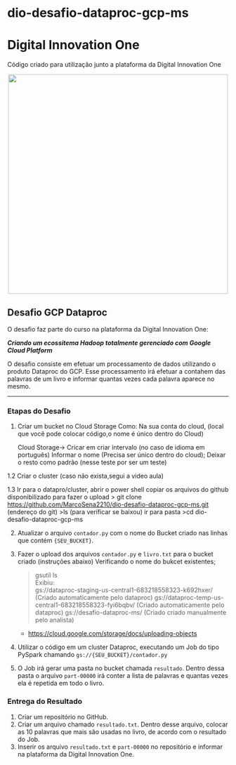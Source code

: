 # dio-desafio-dataproc-gcp-ms

# Digital Innovation One
Código criado para utilização junto a plataforma da Digital Innovation One

<p align="center"><img src="./DIO.png" width="500"></p>

## Desafio GCP Dataproc

O desafio faz parte do curso na plataforma da Digital Innovation One:

__*Criando um ecossitema Hadoop totalmente gerenciado com Google Cloud Platform*__

O desafio consiste em efetuar um processamento de dados utilizando o produto Dataproc do GCP. Esse processamento irá efetuar a contahem das palavras de um livro e informar quantas vezes cada palavra aparece no mesmo.

---

### Etapas do Desafio

1. Criar um bucket no Cloud Storage
    Como: Na sua conta do cloud, (local que você pode colocar código,o nome é único dentro do Cloud) 

    Cloud Storage->
    Cricar em criar intervalo (no caso de idioma em português) 
    Informar o nome (Precisa ser único dentro do cloud);
    Deixar o resto como padrão (nesse teste por ser um teste)

1.2 Criar o cluster (caso não exista,segui a video aula)  

1.3 Ir para o datapro/cluster, abrir o power shell
    copiar os arquivos do github disponibilizado para fazer o upload 
    > git clone https://github.com/MarcoSena2210/dio-desafio-dataproc-gcp-ms.git
    (endereço do git) 
    >ls (para verificar se baixou)
    ir para pasta 
    >cd dio-desafio-dataproc-gcp-ms

2. Atualizar o arquivo ```contador.py``` com o nome do Bucket criado nas linhas que contém ```{SEU_BUCKET}```.
     

3. Fazer o upload dos arquivos ```contador.py``` e ```livro.txt``` para o bucket criado (instruções abaixo)
     Verificando o nome do bukcet existentes;
     >gsutil ls       
        Exibiu:     
        gs://dataproc-staging-us-central1-683218558323-k692hxer/  (Criado automaticamente pelo dataproc)
        gs://dataproc-temp-us-central1-683218558323-fyi6bqbv/     (Criado automaticamente pelo dataproc)
        gs://desafio-dataproc-ms/                                 (Criado criado manualmente pelo analista)  


    - https://cloud.google.com/storage/docs/uploading-objects



1. Utilizar o código em um cluster Dataproc, executando um Job do tipo PySpark chamando ```gs://{SEU_BUCKET}/contador.py```
1. O Job irá gerar uma pasta no bucket chamada ```resultado```. Dentro dessa pasta o arquivo ```part-00000``` irá conter a lista de palavras e quantas vezes ela é repetida em todo o livro.

### Entrega do Resultado

1. Criar um repositório no GitHub.
2. Criar um arquivo chamado ```resultado.txt```. Dentro desse arquivo, colocar as 10 palavras que mais são usadas no livro, de acordo com o resultado do Job.
3. Inserir os arquivo ```resultado.txt``` e ```part-00000``` no repositório e informar na plataforma da Digital Innovation One.
